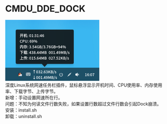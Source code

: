 # CMDU_DDE_DOCK
![alt](preview.png)  
深度Linux系统网速任务栏插件，鼠标悬浮显示开机时间、CPU使用率、内存使用率、下载字节、上传字节。  
新增：手动设置网速所在行。  
问题：不知为何读文件行数失败，如果设置行数超过文件行数会引起Dock崩溃。  
安装：install.sh  
卸载：uninstall.sh  